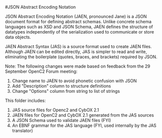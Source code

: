 #JSON Abstract Encoding Notation

JSON Abstract Encoding Notation (JAEN, pronounced Jane) is a JSON document
format for defining abstract schemas.  Unlike concrete schema languages
such as XSD and JSON Schema, JAEN defines the structure of datatypes
independently of the serialization used to communicate or store data objects.

JAEN Abstract Syntax (JAS) is a source format used to create JAEN files.
Although JAEN can be edited directly, JAS is simpler to read and write,
eliminating the boilerplate (quotes, braces, and brackets) required by JSON.

Note: The following changes were made based on feedback from the 29 September
OpenC2 Forum meeting:

1. Change name to JAEN to avoid phonetic confusion with JSON
2. Add "Description" column to structure definitions
3. Change "Options" column from string to list of strings

This folder includes:

1. JAS source files for Openc2 and CybOX 2.1
2. JAEN files for OpenC2 and CybOX 2.1 generated from the JAS sources
3. A JSON Schema used to validate JAEN files (FYI)
4. An EBNF grammar for the JAS language (FYI, used internally by the JAS translator)